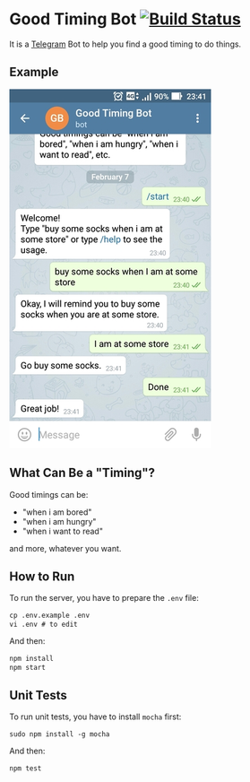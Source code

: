# Good Timing Bot [![Build Status](https://travis-ci.org/johnlinp/telegram-good-timing-bot.svg?branch=master)](https://travis-ci.org/johnlinp/telegram-good-timing-bot)

It is a [Telegram](https://telegram.org/) Bot to help you find a good timing to do things.


## Example

![example screenshot](example-screenshot.jpg)


## What Can Be a "Timing"?

Good timings can be:

- "when i am bored"
- "when i am hungry"
- "when i want to read"

and more, whatever you want.


## How to Run

To run the server, you have to prepare the `.env` file:

```
cp .env.example .env
vi .env # to edit
```

And then:

```
npm install
npm start
```

## Unit Tests

To run unit tests, you have to install `mocha` first:

```
sudo npm install -g mocha
```

And then:

```
npm test
```
